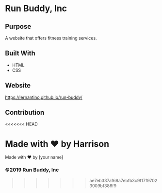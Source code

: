 # Run Buddy, Inc

## Purpose

A website that offers fitness training services.

## Built With

- HTML
- CSS

## Website

https://lernantino.github.io/run-buddy/

## Contribution

<<<<<<< HEAD

# Made with ❤️ by Harrison

Made with ❤️ by [your name]

### ©️2019 Run Buddy, Inc

> > > > > > > ae7eb337af68a7ebfb3c9f17f97023009bf386f9
